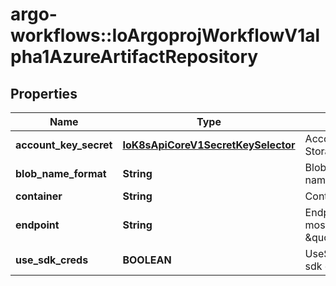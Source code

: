 # argo-workflows::IoArgoprojWorkflowV1alpha1AzureArtifactRepository

## Properties
Name | Type | Description | Notes
------------ | ------------- | ------------- | -------------
**account_key_secret** | [**IoK8sApiCoreV1SecretKeySelector**](IoK8sApiCoreV1SecretKeySelector.md) | AccountKeySecret is the secret selector to the Azure Blob Storage account access key | [optional] 
**blob_name_format** | **String** | BlobNameFormat is defines the format of how to store blob names. Can reference workflow variables | [optional] 
**container** | **String** | Container is the container where resources will be stored | 
**endpoint** | **String** | Endpoint is the service url associated with an account. It is most likely \&quot;https://&lt;ACCOUNT_NAME&gt;.blob.core.windows.net\&quot; | 
**use_sdk_creds** | **BOOLEAN** | UseSDKCreds tells the driver to figure out credentials based on sdk defaults. | [optional] 



